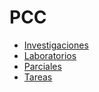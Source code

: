# PCC

* [Investigaciones](https://github.com/jcsena/pcc/tree/master/investigaciones)
* [Laboratorios](https://github.com/jcsena/pcc/tree/master/laboratorios)
* [Parciales ](https://github.com/jcsena/pcc/tree/master/parciales)
* [Tareas   ](https://github.com/jcsena/pcc/tree/master/tareas)
